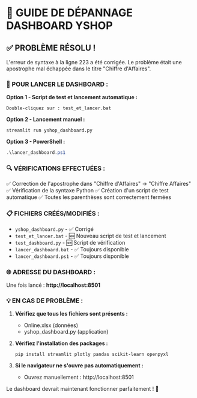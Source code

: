 # 🔧 GUIDE DE DÉPANNAGE DASHBOARD YSHOP

## ✅ PROBLÈME RÉSOLU !

L'erreur de syntaxe à la ligne 223 a été corrigée. Le problème était une apostrophe mal échappée dans le titre "Chiffre d'Affaires".

### 🚀 POUR LANCER LE DASHBOARD :

**Option 1 - Script de test et lancement automatique :**
```
Double-cliquez sur : test_et_lancer.bat
```

**Option 2 - Lancement manuel :**
```
streamlit run yshop_dashboard.py
```

**Option 3 - PowerShell :**
```powershell
.\lancer_dashboard.ps1
```

### 🔍 VÉRIFICATIONS EFFECTUÉES :

✅ Correction de l'apostrophe dans "Chiffre d'Affaires" → "Chiffre Affaires"
✅ Vérification de la syntaxe Python
✅ Création d'un script de test automatique
✅ Toutes les parenthèses sont correctement fermées

### 📋 FICHIERS CRÉÉS/MODIFIÉS :

- `yshop_dashboard.py` - ✅ Corrigé
- `test_et_lancer.bat` - 🆕 Nouveau script de test et lancement
- `test_dashboard.py` - 🆕 Script de vérification
- `lancer_dashboard.bat` - ✅ Toujours disponible
- `lancer_dashboard.ps1` - ✅ Toujours disponible

### 🌐 ADRESSE DU DASHBOARD :
Une fois lancé : **http://localhost:8501**

### 💡 EN CAS DE PROBLÈME :

1. **Vérifiez que tous les fichiers sont présents :**
   - Online.xlsx (données)
   - yshop_dashboard.py (application)

2. **Vérifiez l'installation des packages :**
   ```
   pip install streamlit plotly pandas scikit-learn openpyxl
   ```

3. **Si le navigateur ne s'ouvre pas automatiquement :**
   - Ouvrez manuellement : http://localhost:8501

Le dashboard devrait maintenant fonctionner parfaitement ! 🎉
